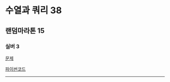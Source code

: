# 수열과 쿼리 38
## 랜덤마라톤 15
### 실버 3
[문제](https://www.acmicpc.net/problem/18917)

[파이썬코드](18917.py)

---